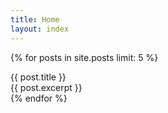 ```yaml
---
title: Home
layout: index
---
```


{% for posts in site.posts limit: 5 %}
  <div class="card">
    <div class="card-title">
      {{ post.title }}
    </div>
    <div class="card-content">
      {{ post.excerpt }}
    </div>
  </div>
{% endfor %}
